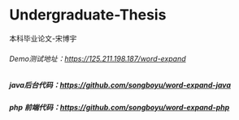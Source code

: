 # Undergraduate-Thesis
本科毕业论文-宋博宇
###### Demo测试地址：https://125.211.198.187/word-expand

##### java后台代码：https://github.com/songboyu/word-expand-java
##### php 前端代码：https://github.com/songboyu/word-expand-php

